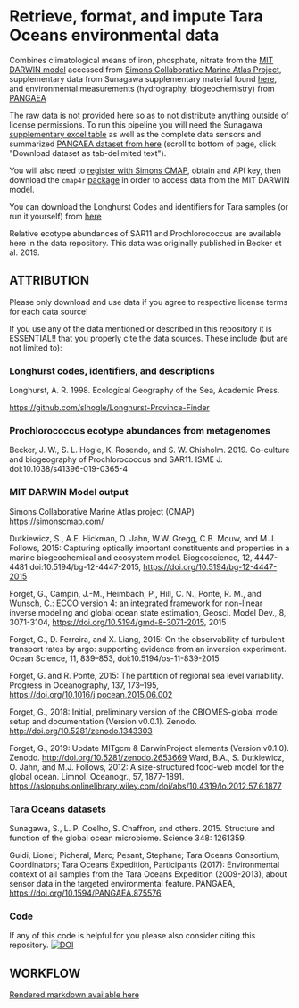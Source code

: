 # Retrieve, format, and impute Tara Oceans environmental data 
Combines climatological means of iron, phosphate, nitrate from the [MIT DARWIN model](https://darwinproject.mit.edu/) accessed from [Simons Collaborative Marine Atlas Project](https://simonscmap.com/), supplementary data from Sunagawa supplementary material found [here](http://ocean-microbiome.embl.de/companion.html), and environmental measurements (hydrography, biogeochemistry) from [PANGAEA](https://doi.pangaea.de/10.1594/PANGAEA.875576)

The raw data is not provided here so as to not distribute anything outside of license permissions. To run this pipeline you will need the Sunagawa [supplementary excel table](http://ocean-microbiome.embl.de/data/OM.CompanionTables.xlsx) as well as the complete data sensors and summarized [PANGAEA dataset from here](https://doi.pangaea.de/10.1594/PANGAEA.875576) (scroll to bottom of page, click "Download dataset as tab-delimited text").

You will also need to [register with Simons CMAP](https://simonscmap.com/register), obtain and API key, then download the `cmap4r` [package](https://simonscmap.github.io/cmap4r/index.html) in order to access data from the MIT DARWIN model.

You can download the Longhurst Codes and identifiers for Tara samples (or run it yourself) from [here](https://github.com/slhogle/Longhurst-Province-Finder)

Relative ecotype abundances of SAR11 and Prochlorococcus are available here in the data repository. This data was originally published in 
Becker et al. 2019.

## ATTRIBUTION
Please only download and use data if you agree to respective license terms for each data source!

If you use any of the data mentioned or described in this repository it is ESSENTIAL!! that you properly cite the data sources. These include (but are not limited to):

### Longhurst codes, identifiers, and descriptions
Longhurst, A. R. 1998. Ecological Geography of the Sea, Academic Press.

https://github.com/slhogle/Longhurst-Province-Finder

### Prochlorococcus ecotype abundances from metagenomes
Becker, J. W., S. L. Hogle, K. Rosendo, and S. W. Chisholm. 2019. Co-culture and biogeography of Prochlorococcus and SAR11. ISME J. doi:10.1038/s41396-019-0365-4

### MIT DARWIN Model output
Simons Collaborative Marine Atlas project (CMAP) https://simonscmap.com/

Dutkiewicz, S., A.E. Hickman, O. Jahn, W.W. Gregg, C.B. Mouw, and M.J. Follows, 2015:  Capturing optically important constituents and properties in a marine biogeochemical and ecosystem model. Biogeoscience, 12, 4447-4481 doi:10.5194/bg-12-4447-2015, https://doi.org/10.5194/bg-12-4447-2015

Forget, G., Campin, J.-M., Heimbach, P., Hill, C. N., Ponte, R. M., and Wunsch, C.: ECCO version 4: an integrated framework for non-linear inverse modeling and global ocean state estimation, Geosci. Model Dev., 8, 3071-3104, https://doi.org/10.5194/gmd-8-3071-2015, 2015

Forget, G., D. Ferreira, and X. Liang, 2015: On the observability of turbulent transport rates by argo: supporting evidence from an inversion experiment. Ocean Science, 11, 839–853, doi:10.5194/os-11-839-2015

Forget, G. and R. Ponte, 2015: The partition of regional sea level variability. Progress in Oceanography, 137, 173–195, https://doi.org/10.1016/j.pocean.2015.06.002

Forget, G., 2018: Initial, preliminary version of the CBIOMES-global model setup and documentation (Version v0.0.1). Zenodo. http://doi.org/10.5281/zenodo.1343303

Forget, G., 2019: Update MITgcm & DarwinProject elements (Version v0.1.0). Zenodo. http://doi.org/10.5281/zenodo.2653669
Ward, B.A., S. Dutkiewicz, O. Jahn, and M.J. Follows, 2012: A size-structured food-web model for the global ocean. Limnol. Oceanogr., 57, 1877-1891. https://aslopubs.onlinelibrary.wiley.com/doi/abs/10.4319/lo.2012.57.6.1877

### Tara Oceans datasets
Sunagawa, S., L. P. Coelho, S. Chaffron, and others. 2015. Structure and function of the global ocean microbiome. Science 348: 1261359.

Guidi, Lionel; Picheral, Marc; Pesant, Stephane; Tara Oceans Consortium, Coordinators; Tara Oceans Expedition, Participants (2017): Environmental context of all samples from the Tara Oceans Expedition (2009-2013), about sensor data in the targeted environmental feature. PANGAEA, https://doi.org/10.1594/PANGAEA.875576

### Code
If any of this code is helpful for you please also consider citing this repository. [![DOI](https://zenodo.org/badge/261384041.svg)](https://zenodo.org/badge/latestdoi/261384041)

## WORKFLOW
[Rendered markdown available here](bin/formatting_pipeline.md)